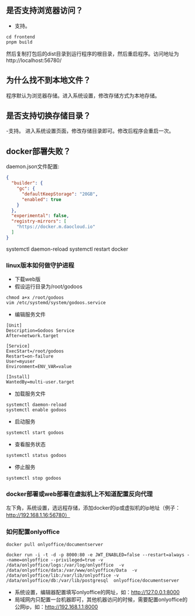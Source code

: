 ## 是否支持浏览器访问？
- 支持。
```
cd frontend
pnpm build
```
然后复制打包后的dist目录到运行程序的根目录，然后重启程序。访问地址为http://localhost:56780/

## 为什么找不到本地文件？
程序默认为浏览器存储。进入系统设置，修改存储方式为本地存储。

## 是否支持切换存储目录？
-支持。
进入系统设置页面，修改存储目录即可。修改后程序会重启一次。

## docker部署失败？
daemon.json文件配置:
```json
{
  "builder": {
    "gc": {
      "defaultKeepStorage": "20GB",
      "enabled": true
    }
  },
  "experimental": false,
  "registry-mirrors": [
    "https://docker.m.daocloud.io"
  ]
}

```
systemctl daemon-reload
systemctl restart docker

### linux版本如何做守护进程
- 下载web版
- 假设运行目录为/root/godoos
```
chmod a+x /root/godoos
vim /etc/systemd/system/godoos.service
```
- 编辑服务文件
```
[Unit]
Description=Godoos Service
After=network.target

[Service]
ExecStart=/root/godoos
Restart=on-failure
User=myuser
Environment=ENV_VAR=value

[Install]
WantedBy=multi-user.target
```
- 加载服务文件
```
systemctl daemon-reload
systemctl enable godoos
```
- 启动服务
```
systemctl start godoos
```
- 查看服务状态
```
systemctl status godoos
```
- 停止服务
```
systemctl stop godoos
```
### docker部署或web部署在虚拟机上不知道配置反向代理

左下角，系统设置，选远程存储，添加docker的ip或虚拟机的ip地址（例子：http://192.168.1.16:56780）

### 如何配置onlyoffice

```
docker pull onlyoffice/documentserver

docker run -i -t -d -p 8000:80 -e JWT_ENABLED=false --restart=always --name=onlyoffice --privileged=true -v /data/onlyoffice/logs:/var/log/onlyoffice  -v /data/onlyoffice/data:/var/www/onlyoffice/Data  -v /data/onlyoffice/lib:/var/lib/onlyoffice -v /data/onlyoffice/db:/var/lib/postgresql  onlyoffice/documentserver
```

- 系统设置，编辑器配置填写onlyoffice的网址，如：http://127.0.0.1:8000
- 局域网内只配置一台机器即可，其他机器访问的时候，需要配置onlyoffice的公网ip，如：http://192.168.1.1:8000

